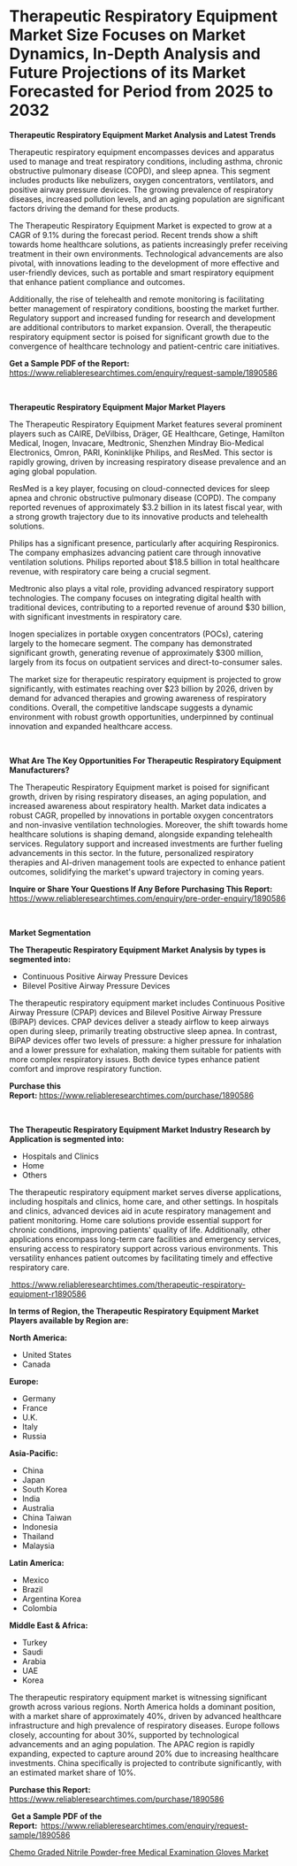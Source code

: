 <p><h1>Therapeutic Respiratory Equipment Market Size Focuses on Market Dynamics, In-Depth Analysis and Future Projections of its Market Forecasted for Period from 2025 to 2032</h1></p><p><strong>Therapeutic Respiratory Equipment Market Analysis and Latest Trends</strong></p>
<p><p>Therapeutic respiratory equipment encompasses devices and apparatus used to manage and treat respiratory conditions, including asthma, chronic obstructive pulmonary disease (COPD), and sleep apnea. This segment includes products like nebulizers, oxygen concentrators, ventilators, and positive airway pressure devices. The growing prevalence of respiratory diseases, increased pollution levels, and an aging population are significant factors driving the demand for these products.</p><p>The Therapeutic Respiratory Equipment Market is expected to grow at a CAGR of 9.1% during the forecast period. Recent trends show a shift towards home healthcare solutions, as patients increasingly prefer receiving treatment in their own environments. Technological advancements are also pivotal, with innovations leading to the development of more effective and user-friendly devices, such as portable and smart respiratory equipment that enhance patient compliance and outcomes.</p><p>Additionally, the rise of telehealth and remote monitoring is facilitating better management of respiratory conditions, boosting the market further. Regulatory support and increased funding for research and development are additional contributors to market expansion. Overall, the therapeutic respiratory equipment sector is poised for significant growth due to the convergence of healthcare technology and patient-centric care initiatives.</p></p>
<p><strong>Get a Sample PDF of the Report:&nbsp;</strong> <a href="https://www.reliableresearchtimes.com/enquiry/request-sample/1890586?utm_campaign=2722&utm_medium=2&utm_source=Github&utm_content=ia&utm_term=05032025&utm_id=therapeutic-respiratory-equipment">https://www.reliableresearchtimes.com/enquiry/request-sample/1890586</a></p>
<p>&nbsp;</p>
<p><strong>Therapeutic Respiratory Equipment Major Market Players</strong></p>
<p><p>The Therapeutic Respiratory Equipment Market features several prominent players such as CAIRE, DeVilbiss, Dräger, GE Healthcare, Getinge, Hamilton Medical, Inogen, Invacare, Medtronic, Shenzhen Mindray Bio-Medical Electronics, Omron, PARI, Koninklijke Philips, and ResMed. This sector is rapidly growing, driven by increasing respiratory disease prevalence and an aging global population.</p><p>ResMed is a key player, focusing on cloud-connected devices for sleep apnea and chronic obstructive pulmonary disease (COPD). The company reported revenues of approximately $3.2 billion in its latest fiscal year, with a strong growth trajectory due to its innovative products and telehealth solutions.</p><p>Philips has a significant presence, particularly after acquiring Respironics. The company emphasizes advancing patient care through innovative ventilation solutions. Philips reported about $18.5 billion in total healthcare revenue, with respiratory care being a crucial segment.</p><p>Medtronic also plays a vital role, providing advanced respiratory support technologies. The company focuses on integrating digital health with traditional devices, contributing to a reported revenue of around $30 billion, with significant investments in respiratory care.</p><p>Inogen specializes in portable oxygen concentrators (POCs), catering largely to the homecare segment. The company has demonstrated significant growth, generating revenue of approximately $300 million, largely from its focus on outpatient services and direct-to-consumer sales.</p><p>The market size for therapeutic respiratory equipment is projected to grow significantly, with estimates reaching over $23 billion by 2026, driven by demand for advanced therapies and growing awareness of respiratory conditions. Overall, the competitive landscape suggests a dynamic environment with robust growth opportunities, underpinned by continual innovation and expanded healthcare access.</p></p>
<p>&nbsp;</p>
<p><strong>What Are The Key Opportunities For Therapeutic Respiratory Equipment Manufacturers?</strong></p>
<p><p>The Therapeutic Respiratory Equipment market is poised for significant growth, driven by rising respiratory diseases, an aging population, and increased awareness about respiratory health. Market data indicates a robust CAGR, propelled by innovations in portable oxygen concentrators and non-invasive ventilation technologies. Moreover, the shift towards home healthcare solutions is shaping demand, alongside expanding telehealth services. Regulatory support and increased investments are further fueling advancements in this sector. In the future, personalized respiratory therapies and AI-driven management tools are expected to enhance patient outcomes, solidifying the market's upward trajectory in coming years.</p></p>
<p><strong>Inquire or Share Your Questions If Any Before Purchasing This Report:</strong> <a href="https://www.reliableresearchtimes.com/enquiry/pre-order-enquiry/1890586?utm_campaign=2722&utm_medium=2&utm_source=Github&utm_content=ia&utm_term=05032025&utm_id=therapeutic-respiratory-equipment">https://www.reliableresearchtimes.com/enquiry/pre-order-enquiry/1890586</a></p>
<p>&nbsp;</p>
<p><strong>Market Segmentation</strong></p>
<p><strong>The Therapeutic Respiratory Equipment Market Analysis by types is segmented into:</strong></p>
<p><ul><li>Continuous Positive Airway Pressure Devices</li><li>Bilevel Positive Airway Pressure Devices</li></ul></p>
<p><p>The therapeutic respiratory equipment market includes Continuous Positive Airway Pressure (CPAP) devices and Bilevel Positive Airway Pressure (BiPAP) devices. CPAP devices deliver a steady airflow to keep airways open during sleep, primarily treating obstructive sleep apnea. In contrast, BiPAP devices offer two levels of pressure: a higher pressure for inhalation and a lower pressure for exhalation, making them suitable for patients with more complex respiratory issues. Both device types enhance patient comfort and improve respiratory function.</p></p>
<p><strong>Purchase this Report:&nbsp;</strong><a href="https://www.reliableresearchtimes.com/purchase/1890586?utm_campaign=2722&utm_medium=2&utm_source=Github&utm_content=ia&utm_term=05032025&utm_id=therapeutic-respiratory-equipment">https://www.reliableresearchtimes.com/purchase/1890586</a></p>
<p>&nbsp;</p>
<p><strong>The Therapeutic Respiratory Equipment Market Industry Research by Application is segmented into:</strong></p>
<p><ul><li>Hospitals and Clinics</li><li>Home</li><li>Others</li></ul></p>
<p><p>The therapeutic respiratory equipment market serves diverse applications, including hospitals and clinics, home care, and other settings. In hospitals and clinics, advanced devices aid in acute respiratory management and patient monitoring. Home care solutions provide essential support for chronic conditions, improving patients' quality of life. Additionally, other applications encompass long-term care facilities and emergency services, ensuring access to respiratory support across various environments. This versatility enhances patient outcomes by facilitating timely and effective respiratory care.</p></p>
<p><a href="https://www.reliableresearchtimes.com/therapeutic-respiratory-equipment-r1890586?utm_campaign=2722&utm_medium=2&utm_source=Github&utm_content=ia&utm_term=05032025&utm_id=therapeutic-respiratory-equipment">&nbsp;https://www.reliableresearchtimes.com/therapeutic-respiratory-equipment-r1890586</a></p>
<p><strong>In terms of Region, the Therapeutic Respiratory Equipment Market Players available by Region are:</strong></p>
<p>
    <p> <strong> North America: </strong>
        <ul>
            <li>United States</li>
            <li>Canada</li>
        </ul>
        </p> 
    <p> <strong> Europe: </strong>
        <ul>
            <li>Germany</li>
            <li>France</li>
            <li>U.K.</li>
            <li>Italy</li>
            <li>Russia</li>
        </ul>
        </p> 
    <p> <strong> Asia-Pacific: </strong>
        <ul>
            <li>China</li>
            <li>Japan</li>
            <li>South Korea</li>
            <li>India</li>
            <li>Australia</li>
            <li>China Taiwan</li>
            <li>Indonesia</li>
            <li>Thailand</li>
            <li>Malaysia</li>
        </ul>
        </p> 
    <p> <strong> Latin America: </strong>
        <ul>
            <li>Mexico</li>
            <li>Brazil</li>
            <li>Argentina Korea</li>
            <li>Colombia</li>
        </ul>
        </p> 
    <p> <strong> Middle East & Africa: </strong>
        <ul>
            <li>Turkey</li>
            <li>Saudi</li>
            <li>Arabia</li>
            <li>UAE</li>
            <li>Korea</li>
        </ul>
    </p>
    </p>
<p><p>The therapeutic respiratory equipment market is witnessing significant growth across various regions. North America holds a dominant position, with a market share of approximately 40%, driven by advanced healthcare infrastructure and high prevalence of respiratory diseases. Europe follows closely, accounting for about 30%, supported by technological advancements and an aging population. The APAC region is rapidly expanding, expected to capture around 20% due to increasing healthcare investments. China specifically is projected to contribute significantly, with an estimated market share of 10%.</p></p>
<p><strong>Purchase this Report: </strong><a href="https://www.reliableresearchtimes.com/purchase/1890586?utm_campaign=2722&utm_medium=2&utm_source=Github&utm_content=ia&utm_term=05032025&utm_id=therapeutic-respiratory-equipment">https://www.reliableresearchtimes.com/purchase/1890586</a></p>
<p>&nbsp;<strong>Get a Sample PDF of the Report:&nbsp;&nbsp;</strong><a href="https://www.reliableresearchtimes.com/enquiry/request-sample/1890586?utm_campaign=2722&utm_medium=2&utm_source=Github&utm_content=ia&utm_term=05032025&utm_id=therapeutic-respiratory-equipment">https://www.reliableresearchtimes.com/enquiry/request-sample/1890586</a></p>
<p><strong></strong></p>
<p><p><a href="https://github.com/comasnickie/Market-Research-Report-List-1/blob/main/chemo-graded-nitrile-powder-free-medical-examination-gloves-market.md?utm_campaign=2722&utm_medium=2&utm_source=Github&utm_content=ia&utm_term=05032025&utm_id=therapeutic-respiratory-equipment">Chemo Graded Nitrile Powder-free Medical Examination Gloves Market</a></p></p>
